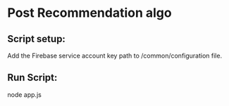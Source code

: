 # Post Recommendation algo

## Script setup:
Add the Firebase service account key path to /common/configuration file.

## Run Script:
node app.js 
